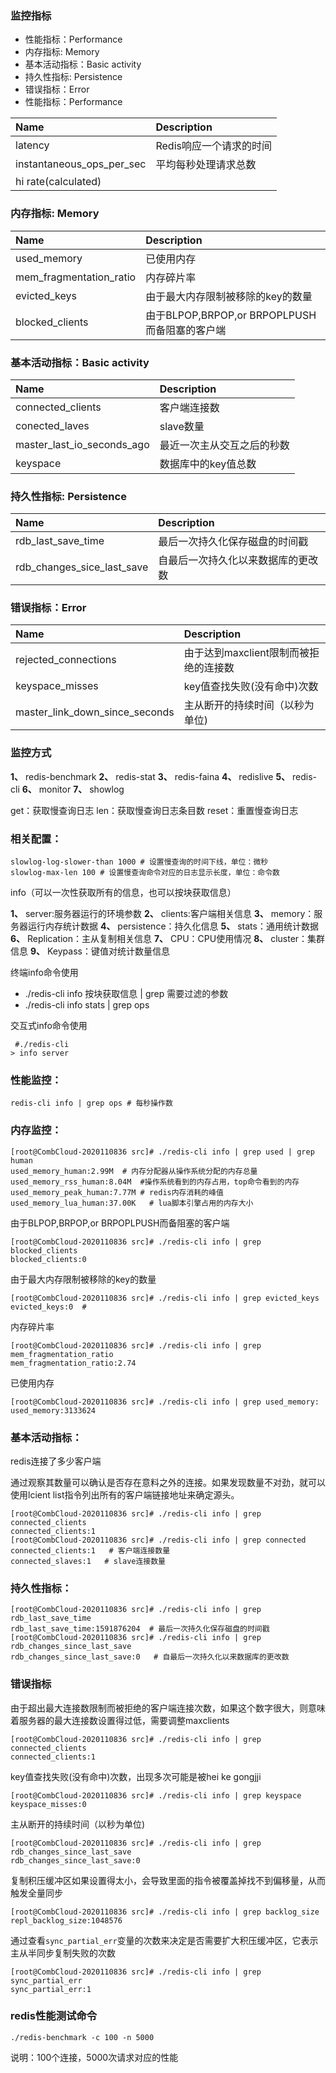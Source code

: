 ### 监控指标

- 性能指标：Performance
- 内存指标: Memory
- 基本活动指标：Basic activity
- 持久性指标: Persistence
- 错误指标：Error
- 性能指标：Performance

| Name                      | Description             |
| :------------------------ | :---------------------- |
| latency                   | Redis响应一个请求的时间 |
| instantaneous_ops_per_sec | 平均每秒处理请求总数    |
| hi rate(calculated)       |                         |

### 内存指标: Memory 

| Name                    | Description                                   |
| :---------------------- | :-------------------------------------------- |
| used_memory             | 已使用内存                                    |
| mem_fragmentation_ratio | 内存碎片率                                    |
| evicted_keys            | 由于最大内存限制被移除的key的数量             |
| blocked_clients         | 由于BLPOP,BRPOP,or BRPOPLPUSH而备阻塞的客户端 |

### 基本活动指标：Basic activity

| Name                       | Description                |
| :------------------------- | :------------------------- |
| connected_clients          | 客户端连接数               |
| conected_laves             | slave数量                  |
| master_last_io_seconds_ago | 最近一次主从交互之后的秒数 |
| keyspace                   | 数据库中的key值总数        |

### 持久性指标: Persistence

| Name                       | Description                        |
| :------------------------- | :--------------------------------- |
| rdb_last_save_time         | 最后一次持久化保存磁盘的时间戳     |
| rdb_changes_sice_last_save | 自最后一次持久化以来数据库的更改数 |

### 错误指标：Error

| Name                           | Description                           |
| :----------------------------- | :------------------------------------ |
| rejected_connections           | 由于达到maxclient限制而被拒绝的连接数 |
| keyspace_misses                | key值查找失败(没有命中)次数           |
| master_link_down_since_seconds | 主从断开的持续时间（以秒为单位)       |

### 监控方式

**1、** redis-benchmark
**2、** redis-stat
**3、** redis-faina
**4、** redislive
**5、** redis-cli
**6、** monitor
**7、** showlog

get：获取慢查询日志
len：获取慢查询日志条目数
reset：重置慢查询日志

### 相关配置：

```
slowlog-log-slower-than 1000 # 设置慢查询的时间下线，单位：微秒
slowlog-max-len 100 # 设置慢查询命令对应的日志显示长度，单位：命令数
```

info（可以一次性获取所有的信息，也可以按块获取信息）

**1、** server:服务器运行的环境参数
**2、** clients:客户端相关信息
**3、** memory：服务器运行内存统计数据
**4、** persistence：持久化信息
**5、** stats：通用统计数据
**6、** Replication：主从复制相关信息
**7、** CPU：CPU使用情况
**8、** cluster：集群信息
**9、** Keypass：键值对统计数量信息

终端info命令使用

- ./redis-cli info 按块获取信息 | grep 需要过滤的参数
- ./redis-cli info stats | grep ops

交互式info命令使用

```
 #./redis-cli 
> info server
```

### 性能监控：

```
redis-cli info | grep ops # 每秒操作数
```

### 内存监控：

```
[root@CombCloud-2020110836 src]# ./redis-cli info | grep used | grep human       
used_memory_human:2.99M  # 内存分配器从操作系统分配的内存总量
used_memory_rss_human:8.04M  #操作系统看到的内存占用，top命令看到的内存
used_memory_peak_human:7.77M # redis内存消耗的峰值
used_memory_lua_human:37.00K   # lua脚本引擎占用的内存大小
```

由于BLPOP,BRPOP,or BRPOPLPUSH而备阻塞的客户端

```
[root@CombCloud-2020110836 src]# ./redis-cli info | grep blocked_clients
blocked_clients:0  
```

由于最大内存限制被移除的key的数量

```
[root@CombCloud-2020110836 src]# ./redis-cli info | grep evicted_keys
evicted_keys:0  #
```

内存碎片率

```
[root@CombCloud-2020110836 src]# ./redis-cli info | grep mem_fragmentation_ratio
mem_fragmentation_ratio:2.74 
```

已使用内存

```
[root@CombCloud-2020110836 src]# ./redis-cli info | grep used_memory:
used_memory:3133624  
```

### 基本活动指标：

redis连接了多少客户端

通过观察其数量可以确认是否存在意料之外的连接。如果发现数量不对劲，就可以使用lcient list指令列出所有的客户端链接地址来确定源头。

```
[root@CombCloud-2020110836 src]# ./redis-cli info | grep connected_clients
connected_clients:1
[root@CombCloud-2020110836 src]# ./redis-cli info | grep connected
connected_clients:1   # 客户端连接数量
connected_slaves:1   # slave连接数量
```

### 持久性指标：

```
[root@CombCloud-2020110836 src]# ./redis-cli info | grep rdb_last_save_time
rdb_last_save_time:1591876204  # 最后一次持久化保存磁盘的时间戳
[root@CombCloud-2020110836 src]# ./redis-cli info | grep rdb_changes_since_last_save
rdb_changes_since_last_save:0   # 自最后一次持久化以来数据库的更改数
```

### 错误指标

由于超出最大连接数限制而被拒绝的客户端连接次数，如果这个数字很大，则意味着服务器的最大连接数设置得过低，需要调整maxclients

```
[root@CombCloud-2020110836 src]# ./redis-cli info | grep connected_clients
connected_clients:1
```

key值查找失败(没有命中)次数，出现多次可能是被hei ke gongjji

```
[root@CombCloud-2020110836 src]# ./redis-cli info | grep keyspace
keyspace_misses:0   
```

主从断开的持续时间（以秒为单位)

```
[root@CombCloud-2020110836 src]# ./redis-cli info | grep rdb_changes_since_last_save
rdb_changes_since_last_save:0  
```

复制积压缓冲区如果设置得太小，会导致里面的指令被覆盖掉找不到偏移量，从而触发全量同步

```
[root@CombCloud-2020110836 src]# ./redis-cli info | grep backlog_size
repl_backlog_size:1048576
```

通过查看`sync_partial_err`变量的次数来决定是否需要扩大积压缓冲区，它表示主从半同步复制失败的次数

```
[root@CombCloud-2020110836 src]# ./redis-cli info | grep sync_partial_err
sync_partial_err:1
```

### redis性能测试命令

```
./redis-benchmark -c 100 -n 5000
```

说明：100个连接，5000次请求对应的性能